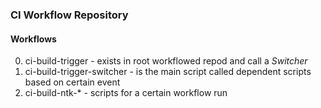 ### CI Workflow Repository 

#### Workflows

0. ci-build-trigger - exists in root workflowed repod and call a *Switcher*
1. ci-build-trigger-switcher - is the main script called dependent scripts based on  certain event
2. ci-build-ntk-* - scripts for a certain workflow run